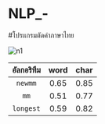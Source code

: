 # NLP_-
#โปรเเกรมตัดคำภาษาไทย

<img src="https://i.ibb.co/tL2Jq99/n1.jpg" alt="n1" border="0"></img>


|  อัลกอริทึม     | word     | char |
|:---:|:---:|:---|
| `newmm`      | 0.65       |0.85 |
| `mm`   |  0.51 |0.77 |
| `longest`   |  0.59 | 0.82 |
